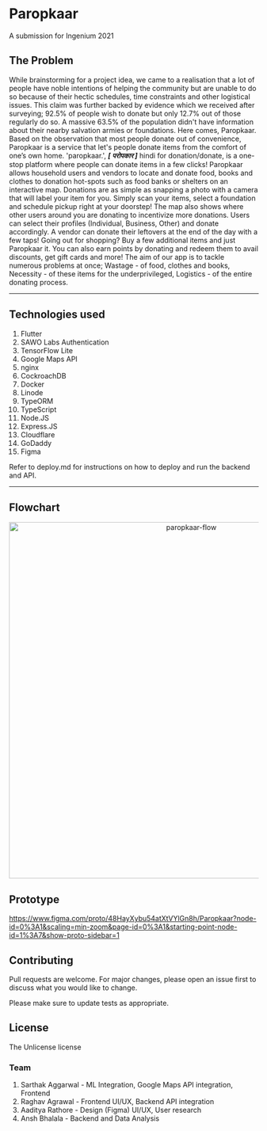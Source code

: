 # Paropkaar
A submission for Ingenium 2021


## **The Problem**

While brainstorming for a project idea, we came to a realisation that a lot of people have noble intentions of helping the community but are unable to do so because of their hectic schedules, time constraints and other logistical issues. This claim was further backed by evidence which we received after surveying; 92.5% of people wish to donate but only 12.7% out of those regularly do so. A massive 63.5% of the population didn't have information about their nearby salvation armies or foundations.
Here comes, Paropkaar. Based on the observation that most people donate out of convenience, Paropkaar is a service that let's people donate items from the comfort of one’s own home. 'paropkaar.', **_[ परोपकार ]_** hindi for donation/donate, is a one-stop platform where people can donate items in a few clicks! Paropkaar allows household users and vendors to locate and donate food, books and clothes to donation hot-spots such as food banks or shelters on an interactive map. Donations are as simple as snapping a photo with a camera that will label your item for you. Simply scan your items, select a foundation and schedule pickup right at your doorstep! The map also shows where other users around you are donating to incentivize more donations. Users can select their profiles (Individual, Business, Other) and donate accordingly. A vendor can donate their leftovers at the end of the day with a few taps! Going out for shopping? Buy a few additional items and just Paropkaar it.
You can also earn points by donating and redeem them to avail discounts, get gift cards and more! The aim of our app is to tackle numerous problems at once; Wastage - of food, clothes and books, Necessity - of these items for the underprivileged, Logistics - of the entire donating process.

---

## Technologies used

1. Flutter
1. SAWO Labs Authentication
1. TensorFlow Lite
1. Google Maps API
1. nginx
1. CockroachDB
1. Docker
1. Linode
1. TypeORM
1. TypeScript
1. Node.JS
1. Express.JS
1. Cloudflare
1. GoDaddy
1. Figma


Refer to deploy.md for instructions on how to deploy and run the backend and API.

---

## Flowchart

<p align="center">
  <a href="www.google.com">
    <img alt="paropkaar-flow" src="" width="720">
  </a>
</p>

## Prototype

https://www.figma.com/proto/48HayXybu54atXtVYlGn8h/Paropkaar?node-id=0%3A1&scaling=min-zoom&page-id=0%3A1&starting-point-node-id=1%3A7&show-proto-sidebar=1

## Contributing

Pull requests are welcome. For major changes, please open an issue first to discuss what you would like to change.

Please make sure to update tests as appropriate.

## License

The Unlicense license

### Team

1. Sarthak Aggarwal - ML Integration, Google Maps API integration, Frontend
1. Raghav Agrawal - Frontend UI/UX, Backend API integration
1. Aaditya Rathore - Design (Figma) UI/UX, User research
1. Ansh Bhalala - Backend and Data Analysis
